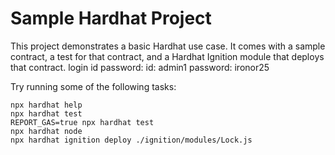 # Sample Hardhat Project

This project demonstrates a basic Hardhat use case. It comes with a sample contract, a test for that contract, and a Hardhat Ignition module that deploys that contract.
login id password:
id: admin1
password: ironor25

Try running some of the following tasks:

```shell
npx hardhat help
npx hardhat test
REPORT_GAS=true npx hardhat test
npx hardhat node
npx hardhat ignition deploy ./ignition/modules/Lock.js
```
